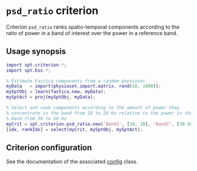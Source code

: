 `psd_ratio` criterion
========

Criterion `psd_ratio` ranks spatio-temporal components according to the 
ratio of power in a band of interest over the power in a reference band. 


## Usage synopsis

```matlab
import spt.criterion.*;
import spt.bss.*;

% Estimate Fastica components from a random physioset
myData   = import(physioset.import.matrix, rand(10, 1000));
mySptObj = learn(fastica.new, myData);
mySptAct = proj(mySptObj, myData);

% Select and rank components according to the amount of power they 
% concentrate in the band from 10 to 20 Hz relative to the power in the 
% band from 30 to 50 Hz
myCrit = spt.criterion.psd_ratio.new('Band1', [10, 20], 'Band2', [30 50]);
[idx, rankIdx] = select(myCrit, mySptObj, mySptAct);
```


## Criterion configuration

See the documentation of the associated [config][config] class. 

[config]: ./config.md